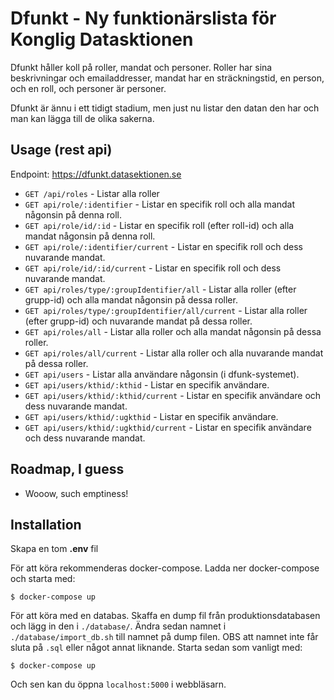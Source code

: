 # Dfunkt - Ny funktionärslista för Konglig Datasktionen

Dfunkt håller koll på roller, mandat och personer. Roller har sina beskrivningar och emailaddresser, mandat har en sträckningstid, en person, och en roll, och personer är personer.

Dfunkt är ännu i ett tidigt stadium, men just nu listar den datan den har och man kan lägga till de olika sakerna.

## Usage (rest api)

Endpoint: https://dfunkt.datasektionen.se

* `GET /api/roles` - Listar alla roller
* `GET api/role/:identifier` - Listar en specifik roll och alla mandat någonsin på denna roll.
* `GET api/role/id/:id` - Listar en specifik roll (efter roll-id) och alla mandat någonsin på denna roll.
* `GET api/role/:identifier/current` - Listar en specifik roll och dess nuvarande mandat.
* `GET api/role/id/:id/current` - Listar en specifik roll och dess nuvarande mandat.
* `GET api/roles/type/:groupIdentifier/all` - Listar alla roller (efter grupp-id) och alla mandat någonsin på dessa roller.
* `GET api/roles/type/:groupIdentifier/all/current` - Listar alla roller (efter grupp-id) och nuvarande mandat på dessa roller.
* `GET api/roles/all` - Listar alla roller och alla mandat någonsin på dessa roller.
* `GET api/roles/all/current` - Listar alla roller och alla nuvarande mandat på dessa roller.
* `GET api/users` - Listar alla användare någonsin (i dfunk-systemet).
* `GET api/users/kthid/:kthid` - Listar en specifik användare.
* `GET api/users/kthid/:kthid/current` - Listar en specifik användare och dess nuvarande mandat.
* `GET api/users/kthid/:ugkthid` - Listar en specifik användare.
* `GET api/users/kthid/:ugkthid/current` - Listar en specifik användare och dess nuvarande mandat.

## Roadmap, I guess

 * Wooow, such emptiness!

## Installation

Skapa en tom **.env** fil

För att köra rekommenderas docker-compose. Ladda ner docker-compose och starta med:

    $ docker-compose up

För att köra med en databas. Skaffa en dump fil från produktionsdatabasen och lägg in den i `./database/`. Ändra sedan namnet i `./database/import_db.sh` till namnet på dump filen. OBS att namnet inte får sluta på `.sql` eller något annat liknande. Starta sedan som vanligt med:

    $ docker-compose up

Och sen kan du öppna `localhost:5000` i webbläsarn.
